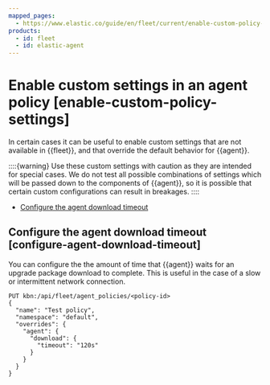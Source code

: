```yaml
---
mapped_pages:
  - https://www.elastic.co/guide/en/fleet/current/enable-custom-policy-settings.html
products:
  - id: fleet
  - id: elastic-agent
---
```


# Enable custom settings in an agent policy [enable-custom-policy-settings]

In certain cases it can be useful to enable custom settings that are not available in {{fleet}}, and that override the default behavior for {{agent}}.

::::{warning}
Use these custom settings with caution as they are intended for special cases. We do not test all possible combinations of settings which will be passed down to the components of {{agent}}, so it is possible that certain custom configurations can result in breakages.
::::


* [Configure the agent download timeout](#configure-agent-download-timeout)


## Configure the agent download timeout [configure-agent-download-timeout]

You can configure the the amount of time that {{agent}} waits for an upgrade package download to complete. This is useful in the case of a slow or intermittent network connection.

```shell
PUT kbn:/api/fleet/agent_policies/<policy-id>
{
  "name": "Test policy",
  "namespace": "default",
  "overrides": {
    "agent": {
      "download": {
        "timeout": "120s"
      }
    }
  }
}
```

